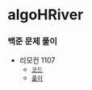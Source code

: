 # algoHRiver

### 백준 문제 풀이

- 리모컨 1107
    - [`코드`](https://github.com/sanscout1/javaAlgo/blob/main/src/algoHRiver/Baekjoon/P1107.java)
    - [`풀이`](https://github.com/sanscout1/javaAlgo/tree/main/src/algoHRiver/Baekjoon/Remote1107)

